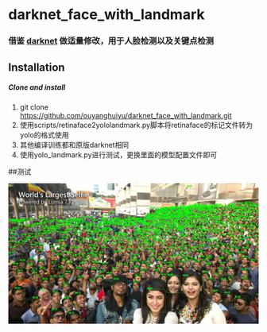 # darknet_face_with_landmark
### 借鉴 [darknet](https://github.com/AlexeyAB/darknet) 做适量修改，用于人脸检测以及关键点检测


## Installation
##### Clone and install
1. git clone https://github.com/ouyanghuiyu/darknet_face_with_landmark.git
2. 使用scripts/retinaface2yololandmark.py脚本将retinaface的标记文件转为yolo的格式使用
3. 其他编译训练都和原版darknet相同
4. 使用yolo_landmark.py进行测试，更换里面的模型配置文件即可

##测试
<p align="center"><img src="test_imgs/output/selfie.jpg"\></p>